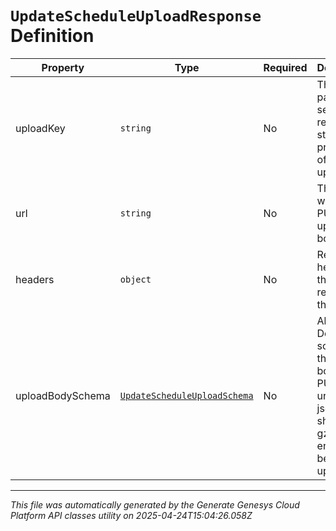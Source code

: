 # `UpdateScheduleUploadResponse` Definition

| Property | Type | Required | Description |
|----------|------|----------|-------------|
| uploadKey | `string` | No | The key to pass to the secondary request to start processing of the upload |
| url | `string` | No | The url to which to PUT the upload body |
| headers | `object` | No | Required headers for the PUT request to the url |
| uploadBodySchema | [`UpdateScheduleUploadSchema`](updatescheduleuploadschema-definition.md) | No | Always null. Defines the schema of the json body to be PUT to the url. The json body should be gzip encoded before uploading |

---

*This file was automatically generated by the Generate Genesys Cloud Platform API classes utility on 2025-04-24T15:04:26.058Z*